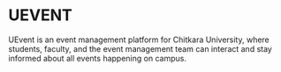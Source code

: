 # UEVENT
UEvent is an event management platform for Chitkara University, where students, faculty, and the event management team can interact and stay informed about all events happening on campus.
